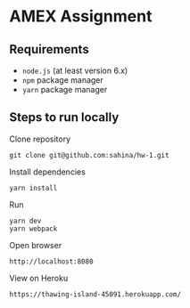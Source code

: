 # AMEX Assignment

## Requirements

* `node.js` (at least version 6.x)
* `npm` package manager
* `yarn` package manager

## Steps to run locally

Clone repository

    git clone git@github.com:sahina/hw-1.git

Install dependencies

    yarn install

Run

    yarn dev
    yarn webpack


Open browser

    http://localhost:8080

View on Heroku

    https://thawing-island-45091.herokuapp.com/
